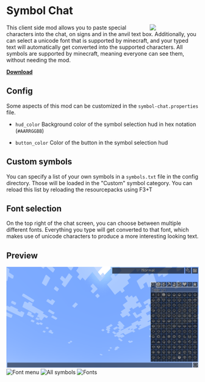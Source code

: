 # Symbol Chat

<img src="https://raw.githubusercontent.com/replaceitem/symbol-chat/master/images/icon.png" align="right" width="128px"/>

This client side mod allows you to paste special characters into the chat, on signs and in the anvil text box.
Additionally, you can select a unicode font that is supported by minecraft,
and your typed text will automatically get converted into the supported characters.
All symbols are supported by minecraft, meaning everyone can see them, without needing the mod.

[**Download**](https://modrinth.com/mod/symbol-chat/versions)

## Config

Some aspects of this mod can be customized in the `symbol-chat.properties` file.

* `hud_color` Background color of the symbol selection hud in hex notation (`#AARRGGBB`)

* `button_color` Color of the button in the symbol selection hud

## Custom symbols

You can specify a list of your own symbols in a `symbols.txt` file in the config directory.
Those will be loaded in the "Custom" symbol category.
You can reload this list by reloading the resourcepacks using F3+T

## Font selection

On the top right of the chat screen, you can choose between multiple different fonts.
Everything you type will get converted to that font,
which makes use of unicode characters to produce a more interesting looking text.

## Preview

![Symbol menu](https://raw.githubusercontent.com/replaceitem/symbol-chat/master/images/symbol_menu.png)
![Font menu](https://raw.githubusercontent.com/replaceitem/symbol-chat/master/images/font_menu.png)
![All symbols](https://raw.githubusercontent.com/replaceitem/symbol-chat/master/images/symbol_list.png)
![Fonts](https://raw.githubusercontent.com/replaceitem/symbol-chat/master/images/fonts.png)